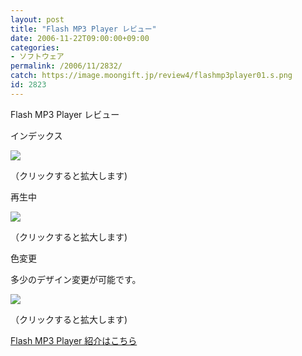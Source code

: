 ```yaml
---
layout: post
title: "Flash MP3 Player レビュー"
date: 2006-11-22T09:00:00+09:00
categories:
- ソフトウェア
permalink: /2006/11/2832/
catch: https://image.moongift.jp/review4/flashmp3player01.s.png
id: 2823
---
```

Flash MP3 Player レビュー  
<!--more-->

インデックス

  

[![](https://image.moongift.jp/review4/flashmp3player02.s.png)](https://image.moongift.jp/review4/flashmp3player02.png)  
  
（クリックすると拡大します)

  

再生中

  

[![](https://image.moongift.jp/review4/flashmp3player01.s.png)](https://image.moongift.jp/review4/flashmp3player01.png)  
  
（クリックすると拡大します)

  

色変更

  

多少のデザイン変更が可能です。

  

[![](https://image.moongift.jp/review4/flashmp3player03.s.png)](https://image.moongift.jp/review4/flashmp3player03.png)  
  
（クリックすると拡大します)

  

[Flash MP3 Player 紹介はこちら](http://oss.moongift.jp/intro/i-2831.html)

